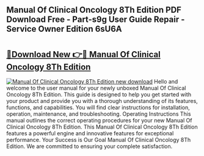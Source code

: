 ## Manual Of Clinical Oncology 8Th Edition PDF Download Free - Part-s9g User Guide Repair - Service Owner Edition 6sU6A

# <h2><a href="http://cf23870.oget.top/?id=Manual+Of+Clinical+Oncology+8Th+Edition">🔗Download New 👉🔴 Manual Of Clinical Oncology 8Th Edition</a></h2>

[![Manual Of Clinical Oncology 8Th Edition new download](https://i.imgur.com/5g1atiW.png)](http://cf23870.oget.top/?id=Manual+Of+Clinical+Oncology+8Th+Edition)
Hello and welcome to the user manual for your newly unboxed Manual Of Clinical Oncology 8Th Edition. This guide is designed to help you get started with your product and provide you with a thorough understanding of its features, functions, and capabilities. You will find clear instructions for installation, operation, maintenance, and troubleshooting. Operating Instructions This manual outlines the correct operating procedures for your new Manual Of Clinical Oncology 8Th Edition. This Manual Of Clinical Oncology 8Th Edition features a powerful engine and innovative features for exceptional performance. Your Success is Our Goal Manual Of Clinical Oncology 8Th Edition. We are committed to ensuring your complete satisfaction.
